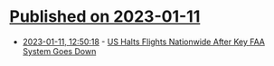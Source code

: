 # [Published on 2023-01-11](index.md)

* [2023-01-11, 12:50:18](https://news.ycombinator.com/item?id=34337807) - [US Halts Flights Nationwide After Key FAA System Goes Down](https://www.bloomberg.com/news/articles/2023-01-11/us-flights-disrupted-after-outage-of-faa-pilot-advisory-system)
